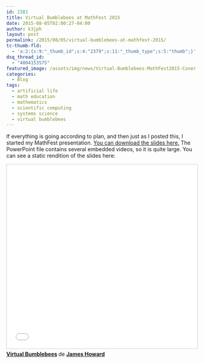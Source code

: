 ```yaml
---
id: 2381
title: Virtual Bumblebees at MathFest 2015
date: 2015-08-05T02:00:27-04:00
author: k3jph
layout: post
permalink: /2015/08/05/virtual-bumblebees-at-mathfest-2015/
tc-thumb-fld:
  - 'a:2:{s:9:"_thumb_id";s:4:"2379";s:11:"_thumb_type";s:5:"thumb";}'
dsq_thread_id:
  - "4004153575"
featured_image: /assets/img/news/Virtual-Bumblebees-MathFest2015-Cover.webp
categories:
  - Blog
tags:
  - artificial life
  - math education
  - mathematics
  - scientific computing
  - systems science
  - virtual bumblebees
---
```

If everything is going according to plan, and then just as I posted this, I started my MathFest presentation.  [You can download the slides here.](/assets/docs/Virtual-Bumblebees-MathFest2015.pptx)  The PowerPoint file contains several embedded videos, so it is quite large.  You can see a static rendition of the slides here:

<iframe src="//www.slideshare.net/slideshow/embed_code/key/wQwLHSnkhdLNm7" width="595" height="485" frameborder="0" marginwidth="0" marginheight="0" scrolling="no" style="border:1px solid #CCC; border-width:1px; margin-bottom:5px; max-width: 100%;" allowfullscreen> </iframe> <div style="margin-bottom:5px"> <strong> <a href="//www.slideshare.net/jameshoward/virtual-bumblebees-51287684" title="Virtual Bumblebees" target="_blank">Virtual Bumblebees</a> </strong> de <strong><a href="https://www.slideshare.net/jameshoward" target="_blank">James Howard</a></strong> </div>
